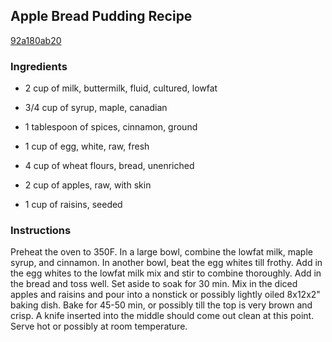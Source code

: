 ## Apple Bread Pudding Recipe

[92a180ab20](http://cookeatshare.com/recipes/apple-bread-pudding-66308)

### Ingredients

 - 2 cup of milk, buttermilk, fluid, cultured, lowfat

 - 3/4 cup of syrup, maple, canadian

 - 1 tablespoon of spices, cinnamon, ground

 - 1 cup of egg, white, raw, fresh

 - 4 cup of wheat flours, bread, unenriched

 - 2 cup of apples, raw, with skin

 - 1 cup of raisins, seeded

### Instructions

Preheat the oven to 350F. In a large bowl, combine the lowfat milk, maple syrup, and cinnamon. In another bowl, beat the egg whites till frothy. Add in the egg whites to the lowfat milk mix and stir to combine thoroughly. Add in the bread and toss well. Set aside to soak for 30 min. Mix in the diced apples and raisins and pour into a nonstick or possibly lightly oiled 8x12x2" baking dish. Bake for 45-50 min, or possibly till the top is very brown and crisp. A knife inserted into the middle should come out clean at this point. Serve hot or possibly at room temperature.